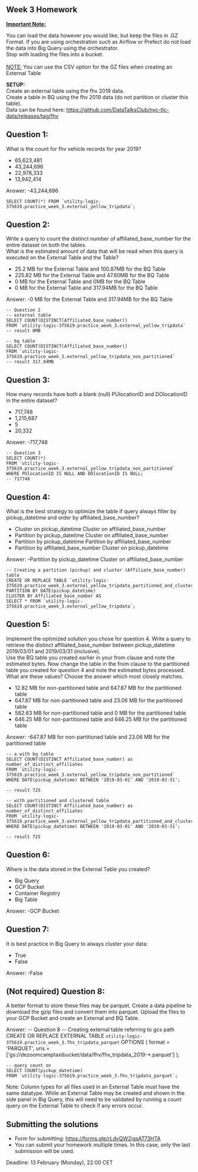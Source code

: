 ## Week 3 Homework
<b><u>Important Note:</b></u> <p>You can load the data however you would like, but keep the files in .GZ Format. 
If you are using orchestration such as Airflow or Prefect do not load the data into Big Query using the orchestrator.</br> 
Stop with loading the files into a bucket. </br></br>
<u>NOTE:</u> You can use the CSV option for the GZ files when creating an External Table</br>

<b>SETUP:</b></br>
Create an external table using the fhv 2019 data. </br>
Create a table in BQ using the fhv 2019 data (do not partition or cluster this table). </br>
Data can be found here: https://github.com/DataTalksClub/nyc-tlc-data/releases/tag/fhv </p>

## Question 1:
What is the count for fhv vehicle records for year 2019?
- 65,623,481
- 43,244,696
- 22,978,333
- 13,942,414

Answer:
-43,244,696

    SELECT COUNT(*) FROM `utility-logic-375619.practice_week_3.external_yellow_tripdata`;

## Question 2:
Write a query to count the distinct number of affiliated_base_number for the entire dataset on both the tables.</br> 
What is the estimated amount of data that will be read when this query is executed on the External Table and the Table?

- 25.2 MB for the External Table and 100.87MB for the BQ Table
- 225.82 MB for the External Table and 47.60MB for the BQ Table
- 0 MB for the External Table and 0MB for the BQ Table
- 0 MB for the External Table and 317.94MB for the BQ Table 

Answer:
-0 MB for the External Table and 317.94MB for the BQ Table


    -- Question 2
    -- external table
    SELECT COUNT(DISTINCT(Affiliated_base_number))
    FROM `utility-logic-375619.practice_week_3.external_yellow_tripdata`
    -- result 0MB

    -- bq table
    SELECT COUNT(DISTINCT(Affiliated_base_number))
    FROM `utility-logic-375619.practice_week_3.external_yellow_tripdata_non_partitioned`
    -- result 317.94MB

## Question 3:
How many records have both a blank (null) PUlocationID and DOlocationID in the entire dataset?
- 717,748
- 1,215,687
- 5
- 20,332

Answer:
-717,748

    -- Question 3
    SELECT COUNT(*)
    FROM `utility-logic-375619.practice_week_3.external_yellow_tripdata_non_partitioned`
    WHERE PUlocationID IS NULL AND DOlocationID IS NULL;
    -- 717748

## Question 4:
What is the best strategy to optimize the table if query always filter by pickup_datetime and order by affiliated_base_number?
- Cluster on pickup_datetime Cluster on affiliated_base_number
- Partition by pickup_datetime Cluster on affiliated_base_number
- Partition by pickup_datetime Partition by affiliated_base_number
- Partition by affiliated_base_number Cluster on pickup_datetime

Answer:
-Partition by pickup_datetime Cluster on affiliated_base_number


    -- Creating a partition (pickup) and cluster (Affiliate_base_number) table
    CREATE OR REPLACE TABLE `utility-logic-375619.practice_week_3.external_yellow_tripdata_partitioned_and_clustered`
    PARTITION BY DATE(pickup_datetime)
    CLUSTER BY Affiliated_base_number AS
    SELECT * FROM `utility-logic-375619.practice_week_3.external_yellow_tripdata`;

## Question 5:
Implement the optimized solution you chose for question 4. Write a query to retrieve the distinct affiliated_base_number between pickup_datetime 2019/03/01 and 2019/03/31 (inclusive).</br> 
Use the BQ table you created earlier in your from clause and note the estimated bytes. Now change the table in the from clause to the partitioned table you created for question 4 and note the estimated bytes processed. What are these values? Choose the answer which most closely matches.
- 12.82 MB for non-partitioned table and 647.87 MB for the partitioned table
- 647.87 MB for non-partitioned table and 23.06 MB for the partitioned table
- 582.63 MB for non-partitioned table and 0 MB for the partitioned table
- 646.25 MB for non-partitioned table and 646.25 MB for the partitioned table

Answer:
-647.87 MB for non-partitioned table and 23.06 MB for the partitioned table

    -- a with bq table
    SELECT COUNT(DISTINCT Affiliated_base_number) as number_of_distinct_affiliates
    FROM `utility-logic-375619.practice_week_3.external_yellow_tripdata_non_partitioned`
    WHERE DATE(pickup_datetime) BETWEEN '2019-03-01' AND '2019-03-31';

    -- result 725

    -- with partitioned and clustered table
    SELECT COUNT(DISTINCT Affiliated_base_number) as number_of_distinct_affiliates
    FROM `utility-logic-375619.practice_week_3.external_yellow_tripdata_partitioned_and_clustered`
    WHERE DATE(pickup_datetime) BETWEEN '2019-03-01' AND '2019-03-31';

    -- result 725

## Question 6: 
Where is the data stored in the External Table you created?

- Big Query
- GCP Bucket
- Container Registry
- Big Table

Answer:
-GCP Bucket

## Question 7:
It is best practice in Big Query to always cluster your data:
- True
- False

Answer:
-False

## (Not required) Question 8:
A better format to store these files may be parquet. Create a data pipeline to download the gzip files and convert them into parquet. Upload the files to your GCP Bucket and create an External and BQ Table. 

Answer:
    -- Question 8
    -- Creating external table referring to gcs path
    CREATE OR REPLACE EXTERNAL TABLE `utility-logic-375619.practice_week_3.fhv_tripdata_parquet`
    OPTIONS (
    format = 'PARQUET',
    uris = ['gs://dezoomcamptaxibucket/data/fhv/fhv_tripdata_2019-*.parquet']
    );

    -- query count on 
    SELECT COUNT(pickup_datetime)
    FROM `utility-logic-375619.practice_week_3.fhv_tripdata_parquet`;

Note: Column types for all files used in an External Table must have the same datatype. While an External Table may be created and shown in the side panel in Big Query, this will need to be validated by running a count query on the External Table to check if any errors occur. 
 
## Submitting the solutions

* Form for submitting: https://forms.gle/rLdvQW2igsAT73HTA
* You can submit your homework multiple times. In this case, only the last submission will be used. 

Deadline: 13 February (Monday), 22:00 CET
